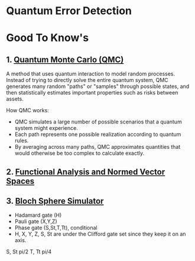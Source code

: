 # Quantum Error Detection

# Good To Know's
## 1. [Quantum Monte Carlo (QMC)](https://duckbucks.com/a/cracking-the-quantum-future-of-finance)
A method that uses quantum interaction to model random processes. Instead of trying to directly solve the entire quantum system, QMC generates many random "paths" or "samples" through possible states, and then statistically estimates important properties such as risks between assets.

How QMC works:
- QMC simulates a large number of possible scenarios that a quantum system might experience.
- Each path represents one possible realization according to quantum rules.
- By averaging across many paths, QMC approximates quantities that would otherwise be too complex to calculate exactly.

## 2. [Functional Analysis and Normed Vector Spaces](https://en.wikipedia.org/wiki/Functional_analysis)

## 3. [Bloch Sphere Simulator](https://bloch.kherb.io/)
- Hadamard gate (H)
- Pauli gate (X,Y,Z)
- Phase gate (S,St,T,Tt), conditional
- H, X, Y, Z, S, St are under the Clifford gate set since they keep it on an axis.

S, St pi/2
T, Tt pi/4
